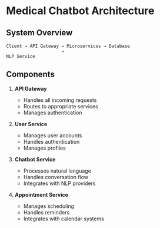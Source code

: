 # Medical Chatbot Architecture

## System Overview

```
Client → API Gateway → Microservices → Database
                     ↗
NLP Service
```

## Components

1. **API Gateway**
   - Handles all incoming requests
   - Routes to appropriate services
   - Manages authentication

2. **User Service**
   - Manages user accounts
   - Handles authentication
   - Manages profiles

3. **Chatbot Service**
   - Processes natural language
   - Handles conversation flow
   - Integrates with NLP providers

4. **Appointment Service**
   - Manages scheduling
   - Handles reminders
   - Integrates with calendar systems